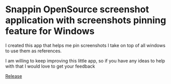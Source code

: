 <h1>Snappin OpenSource screenshot application with screenshots pinning feature for Windows</h1>

I created this app that helps me pin screenshots I take on top of all windows to use them as references.

I am willing to keep improving this little app, so if you have any ideas to help with that I would love to get your feedback

<a href="https://github.com/daliovic/Snappin/tree/master/Releases"> Release </a>

